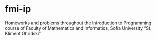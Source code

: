 # fmi-ip
Homeworks and problems throughout the Introduction to Programming course of Faculty of Mathematics and Informatics, Sofia University “St. Kliment Ohridski”
